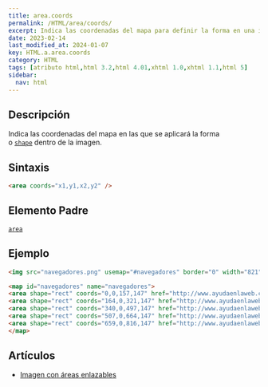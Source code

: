 ```yaml
---
title: area.coords
permalink: /HTML/area/coords/
excerpt: Indica las coordenadas del mapa para definir la forma en una imagen HTML.
date: 2023-02-14
last_modified_at: 2024-01-07
key: HTML.a.area.coords
category: HTML
tags: [atributo html,html 3.2,html 4.01,xhtml 1.0,xhtml 1.1,html 5]
sidebar:
  nav: html
---
```


## Descripción


Indica las coordenadas del mapa en las que se aplicará la forma o [`shape`](https://www.w3api.com/HTML/area/shape) dentro de la imagen.


## Sintaxis


```html
<area coords="x1,y1,x2,y2" />
```


## Elemento Padre


[`area`](https://www.w3api.com/HTML/area/)


## Ejemplo


```html
<img src="navegadores.png" usemap="#navegadores" border="0" width="821" height="152" alt="Navegadores" />

<map id="navegadores" name="navegadores">
<area shape="rect" coords="0,0,157,147" href="http://www.ayudaenlaweb.com/navegadores/que-es-internet-explorer/" alt="Internet Explorer" title="Internet Explorer"    />
<area shape="rect" coords="164,0,321,147" href="http://www.ayudaenlaweb.com/navegadores/que-es-firefox/" alt="Firefox" title="Firefox"    />
<area shape="rect" coords="340,0,497,147" href="http://www.ayudaenlaweb.com/navegadores/que-es-google-chrome/" alt="Google Chrome" title="Google Chrome"    />
<area shape="rect" coords="507,0,664,147" href="http://www.ayudaenlaweb.com/navegadores/que-es-safari/" alt="Safari" title="Safari"    />
<area shape="rect" coords="659,0,816,147" href="http://www.ayudaenlaweb.com/navegadores/que-es-opera/" alt="Opera" title="Opera"    />
</map>
```


## Artículos

- [Imagen con áreas enlazables](http://lineadecodigo.com/html/imagen-con-areas-enlazables/)
